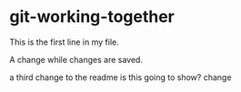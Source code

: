 # git-working-together

This is the first line in my file. 

A change while changes are saved.

a third change to the readme 
is this going to show? 
change